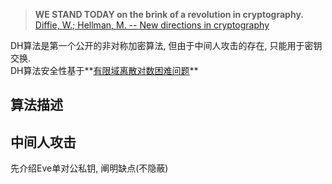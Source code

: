 > **WE STAND TODAY on the brink of a revolution in cryptography.**  
> [Diffie, W.; Hellman, M. -- New directions in cryptography](https://drive.google.com/open?id=1ROHVZjHb6rskYYETAOaYdIpj7cqmszsX)

DH算法是第一个公开的非对称加密算法, 但由于中间人攻击的存在, 只能用于密钥交换.  
DH算法安全性基于**[有限域离散对数困难问题](../../代数/抽象代数/有限域离散对数困难问题.md)**

## 算法描述


## 中间人攻击
先介绍Eve单对公私钥, 阐明缺点(不隐蔽)